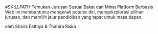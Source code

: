 #SKILLPATH
Temukan Jurusan
Sesuai Bakat dan Minat
Platform Berbasis Web ini membantumu mengenali potensi diri, mengeksplorasi pilihan jurusan, dan memilih jalur pendidikan yang tepat untuk masa depan.

oleh Shaira Fathiya & Thahira Riska
